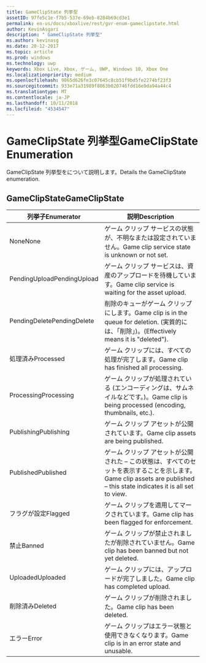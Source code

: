 ```yaml
---
title: GameClipState 列挙型
assetID: 97fe5c1e-f7b5-537e-69eb-8284b69cd3e1
permalink: en-us/docs/xboxlive/rest/gvr-enum-gameclipstate.html
author: KevinAsgari
description: " GameClipState 列挙型"
ms.author: kevinasg
ms.date: 20-12-2017
ms.topic: article
ms.prod: windows
ms.technology: uwp
keywords: Xbox Live, Xbox, ゲーム, UWP, Windows 10, Xbox One
ms.localizationpriority: medium
ms.openlocfilehash: 9865d626fe3c07645c8cb51f9bd5fe2274bf23f3
ms.sourcegitcommit: 933e71a31989f8063b020746fdd16e9da94a44c4
ms.translationtype: MT
ms.contentlocale: ja-JP
ms.lasthandoff: 10/11/2018
ms.locfileid: "4534547"
---
```

# <a name="gameclipstate-enumeration"></a><span data-ttu-id="449eb-104">GameClipState 列挙型</span><span class="sxs-lookup"><span data-stu-id="449eb-104">GameClipState Enumeration</span></span>
<span data-ttu-id="449eb-105">GameClipState 列挙型をについて説明します。</span><span class="sxs-lookup"><span data-stu-id="449eb-105">Details the GameClipState enumeration.</span></span> 
<a id="ID4ET"></a>

 
## <a name="gameclipstate"></a><span data-ttu-id="449eb-106">GameClipState</span><span class="sxs-lookup"><span data-stu-id="449eb-106">GameClipState</span></span>
 
| <b><span data-ttu-id="449eb-107">列挙子</span><span class="sxs-lookup"><span data-stu-id="449eb-107">Enumerator</span></span></b>| <b><span data-ttu-id="449eb-108">説明</span><span class="sxs-lookup"><span data-stu-id="449eb-108">Description</span></span></b>| 
| --- | --- | 
| <span data-ttu-id="449eb-109">None</span><span class="sxs-lookup"><span data-stu-id="449eb-109">None</span></span> | <span data-ttu-id="449eb-110">ゲーム クリップ サービスの状態が、不明なまたは設定されていません。</span><span class="sxs-lookup"><span data-stu-id="449eb-110">Game clip service state is unknown or not set.</span></span>| 
| <span data-ttu-id="449eb-111">PendingUpload</span><span class="sxs-lookup"><span data-stu-id="449eb-111">PendingUpload</span></span> | <span data-ttu-id="449eb-112">ゲーム クリップ サービスは、資産のアップロードを待機しています。</span><span class="sxs-lookup"><span data-stu-id="449eb-112">Game clip service is waiting for the asset upload.</span></span>| 
| <span data-ttu-id="449eb-113">PendingDelete</span><span class="sxs-lookup"><span data-stu-id="449eb-113">PendingDelete</span></span> | <span data-ttu-id="449eb-114">削除のキューがゲーム クリップにします。</span><span class="sxs-lookup"><span data-stu-id="449eb-114">Game clip is in the queue for deletion.</span></span> <span data-ttu-id="449eb-115">(実質的には、「削除」)。</span><span class="sxs-lookup"><span data-stu-id="449eb-115">(Effectively means it is "deleted").</span></span>| 
| <span data-ttu-id="449eb-116">処理済み</span><span class="sxs-lookup"><span data-stu-id="449eb-116">Processed</span></span> | <span data-ttu-id="449eb-117">ゲーム クリップには、すべての処理が完了します。</span><span class="sxs-lookup"><span data-stu-id="449eb-117">Game clip has finished all processing.</span></span>| 
| <span data-ttu-id="449eb-118">Processing</span><span class="sxs-lookup"><span data-stu-id="449eb-118">Processing</span></span>| <span data-ttu-id="449eb-119">ゲーム クリップが処理されている (エンコーディングは、サムネイルなどです。)。</span><span class="sxs-lookup"><span data-stu-id="449eb-119">Game clip is being processed (encoding, thumbnails, etc.).</span></span>| 
| <span data-ttu-id="449eb-120">Publishing</span><span class="sxs-lookup"><span data-stu-id="449eb-120">Publishing</span></span>| <span data-ttu-id="449eb-121">ゲーム クリップ アセットが公開されています。</span><span class="sxs-lookup"><span data-stu-id="449eb-121">Game clip assets are being published.</span></span>| 
| <span data-ttu-id="449eb-122">Published</span><span class="sxs-lookup"><span data-stu-id="449eb-122">Published</span></span>| <span data-ttu-id="449eb-123">ゲーム クリップ アセットが公開された – この状態は、すべてのセットを表示することを示します。</span><span class="sxs-lookup"><span data-stu-id="449eb-123">Game clip assets are published – this state indicates it is all set to view.</span></span>| 
| <span data-ttu-id="449eb-124">フラグが設定</span><span class="sxs-lookup"><span data-stu-id="449eb-124">Flagged</span></span>| <span data-ttu-id="449eb-125">ゲーム クリップを適用してマークされています。</span><span class="sxs-lookup"><span data-stu-id="449eb-125">Game clip has been flagged for enforcement.</span></span>| 
| <span data-ttu-id="449eb-126">禁止</span><span class="sxs-lookup"><span data-stu-id="449eb-126">Banned</span></span>| <span data-ttu-id="449eb-127">ゲーム クリップが禁止されましたが削除されていません。</span><span class="sxs-lookup"><span data-stu-id="449eb-127">Game clip has been banned but not yet deleted.</span></span>| 
| <span data-ttu-id="449eb-128">Uploaded</span><span class="sxs-lookup"><span data-stu-id="449eb-128">Uploaded</span></span>| <span data-ttu-id="449eb-129">ゲーム クリップには、アップロードが完了しました。</span><span class="sxs-lookup"><span data-stu-id="449eb-129">Game clip has completed upload.</span></span>| 
| <span data-ttu-id="449eb-130">削除済み</span><span class="sxs-lookup"><span data-stu-id="449eb-130">Deleted</span></span>| <span data-ttu-id="449eb-131">ゲーム クリップが削除されました。</span><span class="sxs-lookup"><span data-stu-id="449eb-131">Game clip has been deleted.</span></span>| 
| <span data-ttu-id="449eb-132">エラー</span><span class="sxs-lookup"><span data-stu-id="449eb-132">Error</span></span>| <span data-ttu-id="449eb-133">ゲーム クリップはエラー状態と使用できなくなります。</span><span class="sxs-lookup"><span data-stu-id="449eb-133">Game clip is in an error state and unusable.</span></span>| 
  